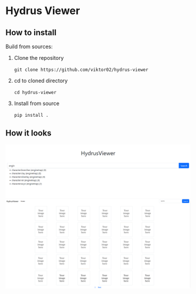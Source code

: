 # Hydrus Viewer


## How to install


Build from sources:

1. Clone the repository 

   `git clone https://github.com/viktor02/hydrus-viewer`

2. cd to cloned directory 

   `cd hydrus-viewer`

3. Install from source 

    `pip install .`

## How it looks

![MainPage](img/main_page.png)
![SearchPage](img/search_page.png)
